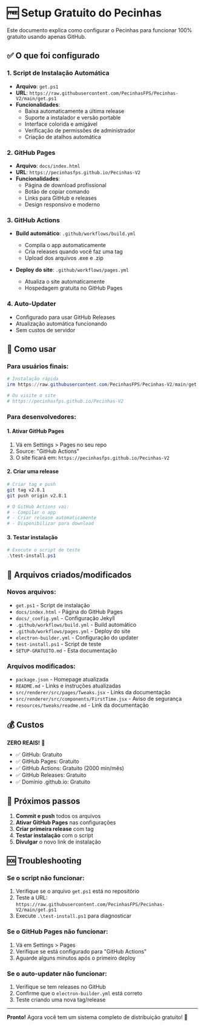 # 🆓 Setup Gratuito do Pecinhas

Este documento explica como configurar o Pecinhas para funcionar 100% gratuito usando apenas GitHub.

## ✅ O que foi configurado

### 1. Script de Instalação Automática
- **Arquivo**: `get.ps1`
- **URL**: `https://raw.githubusercontent.com/PecinhasFPS/Pecinhas-V2/main/get.ps1`
- **Funcionalidades**:
  - Baixa automaticamente a última release
  - Suporte a instalador e versão portable
  - Interface colorida e amigável
  - Verificação de permissões de administrador
  - Criação de atalhos automática

### 2. GitHub Pages
- **Arquivo**: `docs/index.html`
- **URL**: `https://pecinhasfps.github.io/Pecinhas-V2`
- **Funcionalidades**:
  - Página de download profissional
  - Botão de copiar comando
  - Links para GitHub e releases
  - Design responsivo e moderno

### 3. GitHub Actions
- **Build automático**: `.github/workflows/build.yml`
  - Compila o app automaticamente
  - Cria releases quando você faz uma tag
  - Upload dos arquivos .exe e .zip
  
- **Deploy do site**: `.github/workflows/pages.yml`
  - Atualiza o site automaticamente
  - Hospedagem gratuita no GitHub Pages

### 4. Auto-Updater
- Configurado para usar GitHub Releases
- Atualização automática funcionando
- Sem custos de servidor

## 🚀 Como usar

### Para usuários finais:
```powershell
# Instalação rápida
irm https://raw.githubusercontent.com/PecinhasFPS/Pecinhas-V2/main/get.ps1 | iex

# Ou visite o site
# https://pecinhasfps.github.io/Pecinhas-V2
```

### Para desenvolvedores:

#### 1. Ativar GitHub Pages
1. Vá em Settings > Pages no seu repo
2. Source: "GitHub Actions"
3. O site ficará em: `https://pecinhasfps.github.io/Pecinhas-V2`

#### 2. Criar uma release
```bash
# Criar tag e push
git tag v2.8.1
git push origin v2.8.1

# O GitHub Actions vai:
# - Compilar o app
# - Criar release automaticamente
# - Disponibilizar para download
```

#### 3. Testar instalação
```powershell
# Execute o script de teste
.\test-install.ps1
```

## 📁 Arquivos criados/modificados

### Novos arquivos:
- `get.ps1` - Script de instalação
- `docs/index.html` - Página do GitHub Pages
- `docs/_config.yml` - Configuração Jekyll
- `.github/workflows/build.yml` - Build automático
- `.github/workflows/pages.yml` - Deploy do site
- `electron-builder.yml` - Configuração do updater
- `test-install.ps1` - Script de teste
- `SETUP-GRATUITO.md` - Esta documentação

### Arquivos modificados:
- `package.json` - Homepage atualizada
- `README.md` - Links e instruções atualizadas
- `src/renderer/src/pages/Tweaks.jsx` - Links da documentação
- `src/renderer/src/components/FirstTime.jsx` - Aviso de segurança
- `resources/tweaks/readme.md` - Link da documentação

## 💰 Custos

**ZERO REAIS!** 🎉

- ✅ GitHub: Gratuito
- ✅ GitHub Pages: Gratuito
- ✅ GitHub Actions: Gratuito (2000 min/mês)
- ✅ GitHub Releases: Gratuito
- ✅ Domínio .github.io: Gratuito

## 🔧 Próximos passos

1. **Commit e push** todos os arquivos
2. **Ativar GitHub Pages** nas configurações
3. **Criar primeira release** com tag
4. **Testar instalação** com o script
5. **Divulgar** o novo link de instalação

## 🆘 Troubleshooting

### Se o script não funcionar:
1. Verifique se o arquivo `get.ps1` está no repositório
2. Teste a URL: `https://raw.githubusercontent.com/PecinhasFPS/Pecinhas-V2/main/get.ps1`
3. Execute `.\test-install.ps1` para diagnosticar

### Se o GitHub Pages não funcionar:
1. Vá em Settings > Pages
2. Verifique se está configurado para "GitHub Actions"
3. Aguarde alguns minutos após o primeiro deploy

### Se o auto-updater não funcionar:
1. Verifique se tem releases no GitHub
2. Confirme que o `electron-builder.yml` está correto
3. Teste criando uma nova tag/release

---

**Pronto!** Agora você tem um sistema completo de distribuição gratuito! 🚀
